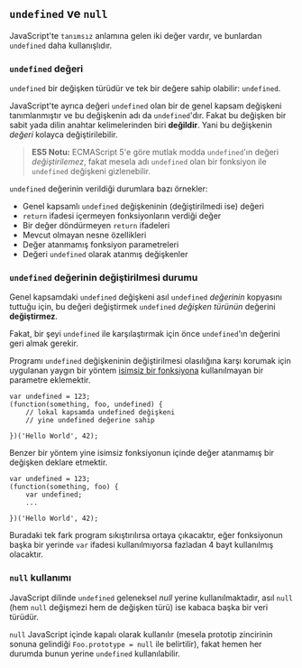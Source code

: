## `undefined` ve `null`

JavaScript'te `tanımsız` anlamına gelen iki değer vardır, ve bunlardan
`undefined` daha kullanışlıdır.

### `undefined` değeri

`undefined` bir değişken türüdür ve tek bir değere sahip olabilir: `undefined`.

JavaScript'te ayrıca değeri `undefined` olan bir de genel kapsam değişkeni
tanımlanmıştır ve bu değişkenin adı da `undefined`'dır. Fakat bu değişken
bir sabit yada dilin anahtar kelimelerinden biri **değildir**. Yani bu
değişkenin *değeri* kolayca değiştirilebilir.

> **ES5 Notu:** ECMAScript 5'e göre mutlak modda `undefined`'ın değeri
> *değiştirilemez*, fakat mesela adı `undefined` olan bir fonksiyon ile 
> `undefined` değişkeni gizlenebilir.

`undefined` değerinin verildiği durumlara bazı örnekler:

 - Genel kapsamlı `undefined` değişkeninin (değiştirilmedi ise) değeri
 - `return` ifadesi içermeyen fonksiyonların verdiği değer
 - Bir değer döndürmeyen `return` ifadeleri
 - Mevcut olmayan nesne özellikleri
 - Değer atanmamış fonksiyon parametreleri
 - Değeri `undefined` olarak atanmış değişkenler

### `undefined` değerinin değiştirilmesi durumu

Genel kapsamdaki `undefined` değişkeni asıl `undefined` *değerinin* kopyasını
tuttuğu için, bu değeri değiştirmek `undefined` *değişken türünün* değerini
**değiştirmez**.

Fakat, bir şeyi `undefined` ile karşılaştırmak için önce `undefined`'ın değerini
geri almak gerekir.

Programı `undefined` değişkeninin değiştirilmesi olasılığına karşı korumak için
uygulanan yaygın bir yöntem [isimsiz bir fonksiyona](#function.scopes) 
kullanılmayan bir parametre eklemektir.

    var undefined = 123;
    (function(something, foo, undefined) {
        // lokal kapsamda undefined değişkeni
        // yine undefined değerine sahip

    })('Hello World', 42);

Benzer bir yöntem yine isimsiz fonksiyonun içinde değer atanmamış bir değişken
deklare etmektir.

    var undefined = 123;
    (function(something, foo) {
        var undefined;
        ...

    })('Hello World', 42);

Buradaki tek fark program sıkıştırılırsa ortaya çıkacaktır, eğer fonksiyonun 
başka bir yerinde `var` ifadesi kullanılmıyorsa fazladan 4 bayt kullanılmış
olacaktır.

### `null` kullanımı

JavaScript dilinde `undefined` geleneksel *null* yerine kullanılmaktadır, asıl
`null` (hem `null` değişmezi hem de değişken türü) ise kabaca başka bir
veri türüdür.

`null` JavaScript içinde kapalı olarak kullanılır (mesela prototip zincirinin
sonuna gelindiği `Foo.prototype = null` ile belirtilir), fakat hemen her durumda
bunun yerine `undefined` kullanılabilir.

